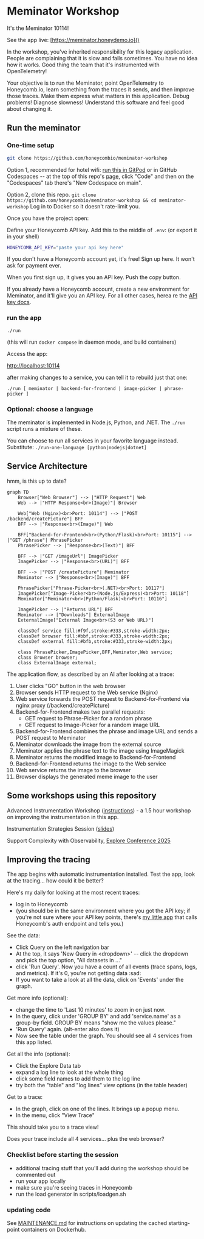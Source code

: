 # Meminator Workshop

It's the Meminator 10114!

See the app live: [https://meminator.honeydemo.io]()

In the workshop, you've inherited responsibility for this legacy application. People are complaining that it is slow and fails sometimes.
You have no idea how it works. Good thing the team that it's instrumented with OpenTelemetry!

Your objective is to run the Meminator, point OpenTelemetry to Honeycomb.io, learn something from the traces it sends, and then improve those traces.
Make them express what matters in this application. Debug problems! Diagnose slowness! Understand this software and feel good about changing it.

## Run the meminator

### One-time setup

```bash
git clone https://github.com/honeycombio/meminator-workshop
```

Option 1, recommended for hotel wifi: [run this in GitPod](https://gitpod.io/#https://github.com/honeycombio/meminator-workshop) or in GitHub Codespaces -- at the top of this repo's [page](https://github.com/honeycombio/meminator-workshop), click "Code" and then on the "Codespaces" tab there's "New Codespace on main".

Option 2, clone this repo. `git clone https://github.com/honeycombio/meminator-workshop && cd meminator-workshop`
Log in to Docker so it doesn't rate-limit you.

Once you have the project open:

Define your Honeycomb API key. Add this to the middle of `.env`: (or export it in your shell)

```bash
HONEYCOMB_API_KEY="paste your api key here"
```

If you don't have a Honeycomb account yet, it's free! Sign up here. It won't ask for payment ever.

When you first sign up, it gives you an API key. Push the copy button.

If you already have a Honeycomb account, create a new environment for Meminator, and it'll give you an API key. For all other cases, herea re the [API key docs](https://docs.honeycomb.io/get-started/configure/environments/manage-api-keys/#create-api-key).

### run the app

`./run`

(this will run `docker compose` in daemon mode, and build containers)

Access the app:

[http://localhost:10114]()

after making changes to a service, you can tell it to rebuild just that one:

`./run [ meminator | backend-for-frontend | image-picker | phrase-picker ]`

### Optional: choose a language

The meminator is implemented in Node.js, Python, and .NET. The `./run` script runs a mixture of these.

You can choose to run all services in your favorite language instead. Substitute: `./run-one-language [python|nodejs|dotnet]`

## Service Architecture

hmm, is this up to date?

```mermaid
graph TD
    Browser["Web Browser"] --> |"HTTP Request"| Web
    Web --> |"HTTP Response<br>(Image)"| Browser

    Web["Web (Nginx)<br>Port: 10114"] --> |"POST /backend/createPicture"| BFF
    BFF --> |"Response<br>(Image)"| Web

    BFF["Backend-for-Frontend<br>(Python/Flask)<br>Port: 10115"] --> |"GET /phrase"| PhrasePicker
    PhrasePicker --> |"Response<br>(Text)"| BFF

    BFF --> |"GET /imageUrl"| ImagePicker
    ImagePicker --> |"Response<br>(URL)"| BFF

    BFF --> |"POST /createPicture"| Meminator
    Meminator --> |"Response<br>(Image)"| BFF

    PhrasePicker["Phrase-Picker<br>(.NET)<br>Port: 10117"]
    ImagePicker["Image-Picker<br>(Node.js/Express)<br>Port: 10118"]
    Meminator["Meminator<br>(Python/Flask)<br>Port: 10116"]

    ImagePicker --> |"Returns URL"| BFF
    Meminator --> |"Downloads"| ExternalImage
    ExternalImage["External Image<br>(S3 or Web URL)"]

    classDef service fill:#f9f,stroke:#333,stroke-width:2px;
    classDef browser fill:#bbf,stroke:#333,stroke-width:2px;
    classDef external fill:#bfb,stroke:#333,stroke-width:2px;

    class PhrasePicker,ImagePicker,BFF,Meminator,Web service;
    class Browser browser;
    class ExternalImage external;
```

The application flow, as described by an AI after looking at a trace:

1. User clicks "GO" button in the web browser
2. Browser sends HTTP request to the Web service (Nginx)
3. Web service forwards the POST request to Backend-for-Frontend via nginx proxy (/backend/createPicture)
4. Backend-for-Frontend makes two parallel requests:
   - GET request to Phrase-Picker for a random phrase
   - GET request to Image-Picker for a random image URL
5. Backend-for-Frontend combines the phrase and image URL and sends a POST request to Meminator
6. Meminator downloads the image from the external source
7. Meminator applies the phrase text to the image using ImageMagick
8. Meminator returns the modified image to Backend-for-Frontend
9. Backend-for-Frontend returns the image to the Web service
10. Web service returns the image to the browser
11. Browser displays the generated meme image to the user

## Some workshops using this repository

Advanced Instrumentation Workshop ([instructions](docs/advanced-instrumentation.md)) - a 1.5 hour workshop on improving the instrumentation in this app.

Instrumentation Strategies Session ([slides]())

Support Complexity with Observability, [Explore Conference 2025](https://exploreddd.com)

## Improving the tracing

The app begins with automatic instrumentation installed. Test the app, look at the tracing... how could it be better?

Here's my daily for looking at the most recent traces:

- log in to Honeycomb
- (you should be in the same environment where you got the API key; if you're not sure where your API key points, there's [my little app](https://util.jessitron.honeydemo.io) that calls Honeycomb's auth endpoint and tells you.)

See the data:

- Click Query on the left navigation bar
- At the top, it says 'New Query in &lt;dropdown&gt;' -- click the dropdown and pick the top option, "All datasets in ..."
- click 'Run Query'. Now you have a count of all events (trace spans, logs, and metrics). If it's 0, you're not getting data :sad:
- If you want to take a look at all the data, click on 'Events' under the graph.

Get more info (optional):

- change the time to 'Last 10 minutes' to zoom in on just now.
- In the query, click under 'GROUP BY' and add 'service.name' as a group-by field. GROUP BY means "show me the values please."
- 'Run Query' again. (alt-enter also does it)
- Now see the table under the graph. You should see all 4 services from this app listed.

Get all the info (optional):

- Click the Explore Data tab
- expand a log line to look at the whole thing
- click some field names to add them to the log line
- try both the "table" and "log lines" view options (in the table header)

Get to a trace:

- In the graph, click on one of the lines. It brings up a popup menu.
- In the menu, click "View Trace"

This should take you to a trace view!

Does your trace include all 4 services... plus the web browser?

### Checklist before starting the session

- additional tracing stuff that you'll add during the workshop should be commented out
- run your app locally
- make sure you're seeing traces in Honeycomb
- run the load generator in scripts/loadgen.sh

### updating code

See [MAINTENANCE.md](MAINTENANCE.md) for instructions on updating the cached starting-point containers on Dockerhub.
